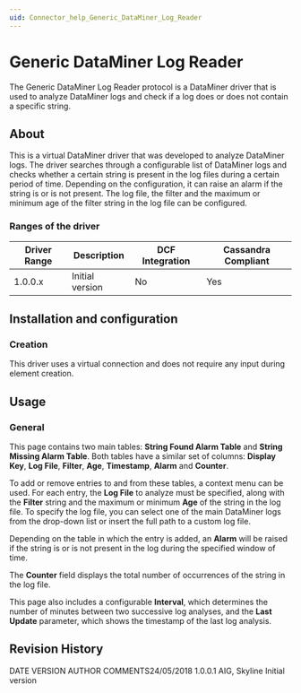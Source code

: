 ```yaml
---
uid: Connector_help_Generic_DataMiner_Log_Reader
---
```


# Generic DataMiner Log Reader

The Generic DataMiner Log Reader protocol is a DataMiner driver that is used to analyze DataMiner logs and check if a log does or does not contain a specific string.

## About

This is a virtual DataMiner driver that was developed to analyze DataMiner logs. The driver searches through a configurable list of DataMiner logs and checks whether a certain string is present in the log files during a certain period of time. Depending on the configuration, it can raise an alarm if the string is or is not present. The log file, the filter and the maximum or minimum age of the filter string in the log file can be configured.

### Ranges of the driver

| **Driver Range** | **Description** | **DCF Integration** | **Cassandra Compliant** |
|------------------|-----------------|---------------------|-------------------------|
| 1.0.0.x          | Initial version | No                  | Yes                     |

## Installation and configuration

### Creation

This driver uses a virtual connection and does not require any input during element creation.

## Usage

### General

This page contains two main tables: **String Found Alarm Table** and **String Missing Alarm Table**. Both tables have a similar set of columns: **Display Key**, **Log File**, **Filter**, **Age**, **Timestamp**, **Alarm** and **Counter**.

To add or remove entries to and from these tables, a context menu can be used. For each entry, the **Log File** to analyze must be specified, along with the **Filter** string and the maximum or minimum **Age** of the string in the log file. To specify the log file, you can select one of the main DataMiner logs from the drop-down list or insert the full path to a custom log file.

Depending on the table in which the entry is added, an **Alarm** will be raised if the string is or is not present in the log during the specified window of time.

The **Counter** field displays the total number of occurrences of the string in the log file.

This page also includes a configurable **Interval**, which determines the number of minutes between two successive log analyses, and the **Last Update** parameter, which shows the timestamp of the last log analysis.

## Revision History

DATE VERSION AUTHOR COMMENTS24/05/2018 1.0.0.1 AIG, Skyline Initial version
